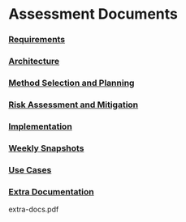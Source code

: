 # Assessment Documents

### [Requirements](https://jonwadman.github.io/AuberEndeavour/files/Req1.pdf)

### [Architecture](https://jonwadman.github.io/AuberEndeavour/files/Arch1.pdf)

### [Method Selection and Planning](https://jonwadman.github.io/AuberEndeavour/files/Plan1.pdf)

### [Risk Assessment and Mitigation](https://jonwadman.github.io/AuberEndeavour/files/Risk1.pdf)

### [Implementation](https://jonwadman.github.io/AuberEndeavour/files/Impl1.pdf)

### [Weekly Snapshots](https://jonwadman.github.io/AuberEndeavour/files/Snapshots.pdf)

### [Use Cases](https://jonwadman.github.io/AuberEndeavour/files/UseCases.pdf)

### [Extra Documentation](https://google.co.uk/search?q=extra+documentation)
extra-docs.pdf
